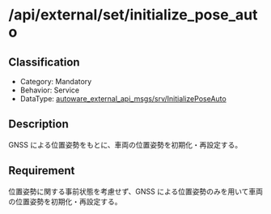 # /api/external/set/initialize_pose_auto

## Classification

- Category: Mandatory
- Behavior: Service
- DataType: [autoware_external_api_msgs/srv/InitializePoseAuto](https://github.com/tier4/autoware_api_msgs/blob/develop/autoware_external_api_msgs/srv/InitializePoseAuto.srv)

## Description

GNSS による位置姿勢をもとに、車両の位置姿勢を初期化・再設定する。

## Requirement

位置姿勢に関する事前状態を考慮せず、GNSS による位置姿勢のみを用いて車両の位置姿勢を初期化・再設定する。
